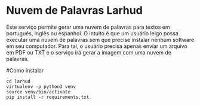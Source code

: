 # Nuvem de Palavras Larhud
Este serviço permite gerar uma nuvem de palavras para textos em português, inglês ou espanhol.
O intuito é que um usuário leigo possa executar uma nuvem de palavras sem que precise instalar nenhum software
em seu computador. Para tal, o usuário precisa apenas enviar um arquivo em PDF ou TXT e o serviço irá gerar a imagem com uma nuvem de palavras.

#Como instalar

    cd larhud
    virtualenv -p python3 venv
    source venv/bin/activate
    pip install -r requirements.txt

